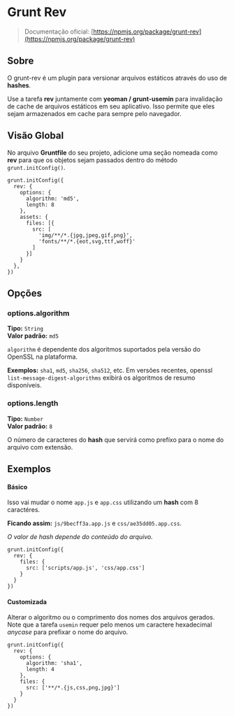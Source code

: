 # Grunt Rev

> Documentação oficial: [https://npmjs.org/package/grunt-rev](https://npmjs.org/package/grunt-rev)

## Sobre

O grunt-rev é um plugin para versionar arquivos estáticos através do uso de **hashes**.

Use a tarefa **rev** juntamente com **yeoman / grunt-usemin** para invalidação de cache de arquivos estáticos em seu aplicativo. Isso permite que eles sejam armazenados em cache para sempre pelo navegador.

## Visão Global

No arquivo **Gruntfile** do seu projeto, adicione uma seção nomeada como **rev** para que os objetos sejam passados dentro do método `grunt.initConfig()`.

  	grunt.initConfig({
	  rev: {
	    options: {
	      algorithm: 'md5',
	      length: 8
	    },
	    assets: {
	      files: [{
	        src: [
	          'img/**/*.{jpg,jpeg,gif,png}',
	          'fonts/**/*.{eot,svg,ttf,woff}'
	        ]
	      }]
	    }
	  },
	})


## Opções

### options.algorithm

**Tipo:** `String` <br/>
**Valor padrão:** `md5`

`algorithm` é dependente dos algoritmos suportados pela versão do OpenSSL na plataforma. 

**Exemplos:** `sha1`, `md5`, `sha256`, `sha512`, etc. Em versões recentes, openssl `list-message-digest-algorithms` exibirá os algoritmos de resumo disponíveis.

### options.length

**Tipo:** `Number` <br/>
**Valor padrão:** `8`

O número de caracteres do **hash** que servirá como prefíxo para o nome do arquivo com extensão.

## Exemplos

#### Básico

Isso vai mudar o nome `app.js` e `app.css` utilizando um **hash** com 8 caractéres. 

**Ficando assim:** `js/9becff3a.app.js` e `css/ae35dd05.app.css`. 

*O valor de hash depende do conteúdo do arquivo.*

	grunt.initConfig({
	  rev: {
	    files: {
	      src: ['scripts/app.js', 'css/app.css']
	    }
	  }
	})


#### Customizada

Alterar o algoritmo ou o comprimento dos nomes dos arquivos gerados. Note que a tarefa `usemin` requer pelo menos um caractere hexadecimal *anycase* para prefixar o nome do arquivo.

	grunt.initConfig({
	  rev: {
	    options: {
	      algorithm: 'sha1',
	      length: 4
	    },
	    files: {
	      src: ['**/*.{js,css,png,jpg}']
	    }
	  }
	})
